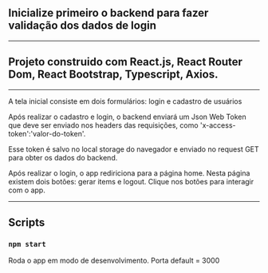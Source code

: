## Inicialize primeiro o backend para fazer validação dos dados de login

<hr>

## Projeto construido com React.js, React Router Dom, React Bootstrap, Typescript, Axios.

<hr>

<p>A tela inicial consiste em dois formulários: login e cadastro de usuários</p>
<p>Após realizar o cadastro e login, o backend enviará um Json Web Token que deve ser enviado nos headers das requisições, como 'x-access-token':'valor-do-token'.</p>
<p>Esse token é salvo no local storage do navegador e enviado no request GET para obter os dados do backend.</p>
<p>Após realizar o login, o app rediriciona para a página home. Nesta página existem dois botões: gerar items e logout. Clique nos botões para interagir com o app.</p>

<hr>

## Scripts

### `npm start`

Roda o app em modo de desenvolvimento. Porta default = 3000

